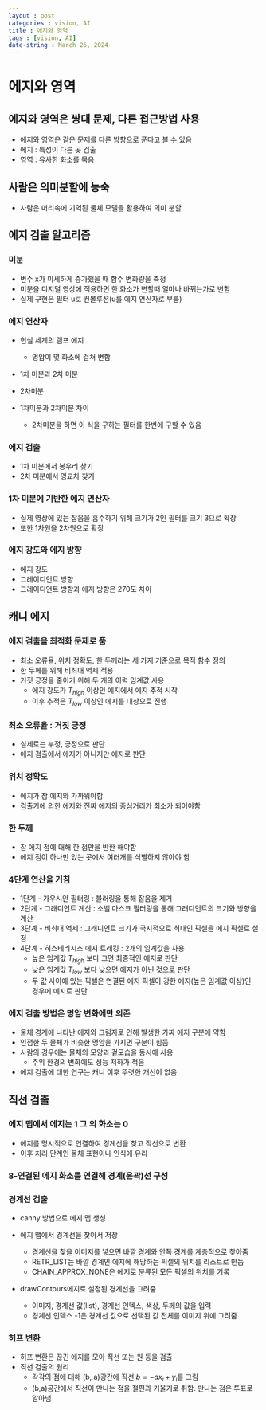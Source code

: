 ```yaml
---
layout : post
categories : vision, AI
title : 에지와 영역
tags : [vision, AI]
date-string : March 26, 2024
---
```


# 에지와 영역

## 에지와 영역은 쌍대 문제, 다른 접근방법 사용
- 에지와 영역은 같은 문제를 다른 방향으로 푼다고 볼 수 있음
- 에지 : 특성이 다른 곳 검출
- 영역 : 유사한 화소를 묶음

## 사람은 의미분할에 능숙
- 사람은 머리속에 기억된 물체 모델을 활용하여 의미 분할

## 에지 검출 알고리즘
### 미분
- 변수 x가 미세하게 증가했을 때 함수 변화량을 측정
- 미분을 디지털 영상에 적용하면 한 화소가 변할때 얼마나 바뀌는가로 변함
- 실제 구현은 필터 u로 컨볼루션(u를 에지 연산자로 부름)

### 에지 연산자
- 현실 세계의 램프 에지
  - 명암이 몇 화소에 걸쳐 변함

- 1차 미분과 2차 미분
- 2차미분
- 1차미분과 2차미분 차이
  - 2차미분을 하면 이 식을 구하는 필터를 한번에 구할 수 있음


### 에지 검출
- 1차 미분에서 봉우리 찾기
- 2차 미분에서 영교차 찾기

### 1차 미분에 기반한 에지 연산자
- 실제 영상에 있는 잡음을 흡수하기 위해 크기가 2인 필터를 크기 3으로 확장
- 또한 1차원을 2차원으로 확장

### 에지 강도와 에지 방향
- 에지 강도
- 그레이디언트 방향
- 그레이디언트 방향과 에지 방향은 270도 차이

## 캐니 에지
### 에지 검출을 최적화 문제로 품
- 최소 오류율, 위치 정확도, 한 두께라는 세 가지 기준으로 목적 함수 정의
- 한 두께를 위해 비최대 억제 적용
- 거짓 긍정을 줄이기 위해 두 개의 이력 임계값 사용
  - 에지 강도가 $T_{high}$ 이상인 에지에서 에지 추적 시작
  - 이후 추적은 $T_{low}$ 이상인 에지를 대상으로 진행

### 최소 오류율 : 거짓 긍정
- 실제로는 부정, 긍정으로 판단
- 에지 검출에서 에지가 아니지만 에지로 판단

### 위치 정확도
- 에지가 참 에지와 가까워야함
- 검출기에 의한 에지와 진짜 에지의 중심거리가 최소가 되어야함

### 한 두께
- 참 에지 점에 대해 한 점만을 반환 해야함
- 에지 점이 하나만 있는 곳에서 여러개를 식별하지 않아야 함

### 4단계 연산을 거침
- 1단계 - 가우시안 필터링 : 블러링을 통해 잡음을 제거
- 2단계 - 그래디언트 계산 : 소벨 마스크 필터링을 통해 그래디언트의 크기와 방향을 계산
- 3단계 - 비최대 억제 : 그래디언트 크기가 국지적으로 최대인 픽셀을 에지 픽셀로 설정
- 4단계 - 히스테리시스 에지 트래킹 : 2개의 임계값을 사용
  - 높은 임계값 $T_{high}$ 보다 크면 최종적인 에지로 판단
  - 낮은 임계값 $T_{low}$ 보다 낮으면 에지가 아닌 것으로 판단
  - 두 값 사이에 있는 픽셀은 연결된 에지 픽셀이 강한 에지(높은 임계값 이상)인 경우에 에지로 판단

### 에지 검출 방법은 명암 변화에만 의존
- 물체 경계에 나타난 에지와 그림자로 인해 발생한 가짜 에지 구분에 약함
- 인접한 두 물체가 비슷한 명암을 가지면 구분이 힘듬
- 사람의 경우에는 물체의 모양과 겉모습을 동시에 사용
  - 주위 환경의 변화에도 성능 저하가 적음
- 에지 검출에 대한 연구는 캐니 이후 뚜렷한 개선이 없음

## 직선 검출

### 에지 맵에서 에지는 1 그 외 화소는 0
- 에지를 명시적으로 연결하여 경계선을 찾고 직선으로 변환
- 이후 처리 단계인 물체 표현이나 인식에 유리

### 8-연결된 에지 화소를 연결해 경계(윤곽)선 구성

### 경계선 검출
- canny 방법으로 에지 맵 생성
- 에지 맵에서 경계선을 찾아서 저장
  - 경계선을 찾을 이미지를 넣으면 바깥 경계와 안쪽 경계를 계층적으로 찾아줌
  - RETR_LIST는 바깥 경계인 에지에 해당하는 픽셀의 위치를 리스트로 만듬
  - CHAIN_APPROX_NONE은 에지로 분류된 모든 픽셀의 위치를 기록

- drawContours에지로 설정된 경계선을 그려줌
  - 이미지, 경계선 값(list), 경계선 인덱스, 색상, 두께의 값을 입력
  - 경계선 인덱스 -1은 경계선 값으로 선택된 값 전체를 이미지 위에 그려줌

### 허프 변환
- 허프 변환은 끊긴 에지를 모아 직선 또는 원 등을 검출
- 직선 검출의 원리
  - 각각의 점에 대해 (b, a)광간에 직선 $b = -ax_i + y_i$를 그림
  - (b,a)공간에서 직선이 만나는 점을 절편과 기울기로 취함. 만나는 점은 투표로 알아냄